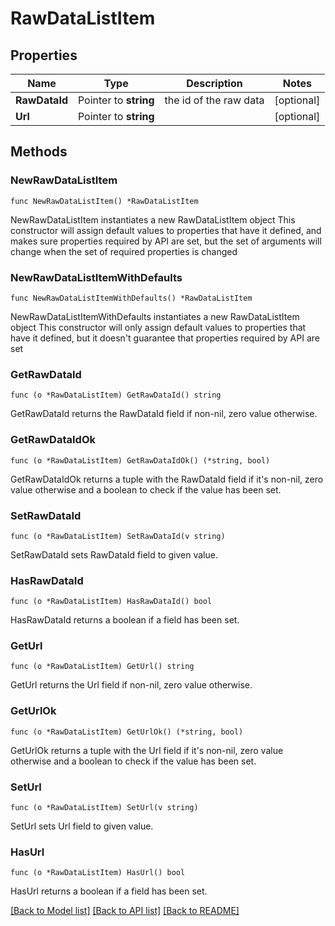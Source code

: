 # RawDataListItem

## Properties

Name | Type | Description | Notes
------------ | ------------- | ------------- | -------------
**RawDataId** | Pointer to **string** | the id of the raw data | [optional] 
**Url** | Pointer to **string** |  | [optional] 

## Methods

### NewRawDataListItem

`func NewRawDataListItem() *RawDataListItem`

NewRawDataListItem instantiates a new RawDataListItem object
This constructor will assign default values to properties that have it defined,
and makes sure properties required by API are set, but the set of arguments
will change when the set of required properties is changed

### NewRawDataListItemWithDefaults

`func NewRawDataListItemWithDefaults() *RawDataListItem`

NewRawDataListItemWithDefaults instantiates a new RawDataListItem object
This constructor will only assign default values to properties that have it defined,
but it doesn't guarantee that properties required by API are set

### GetRawDataId

`func (o *RawDataListItem) GetRawDataId() string`

GetRawDataId returns the RawDataId field if non-nil, zero value otherwise.

### GetRawDataIdOk

`func (o *RawDataListItem) GetRawDataIdOk() (*string, bool)`

GetRawDataIdOk returns a tuple with the RawDataId field if it's non-nil, zero value otherwise
and a boolean to check if the value has been set.

### SetRawDataId

`func (o *RawDataListItem) SetRawDataId(v string)`

SetRawDataId sets RawDataId field to given value.

### HasRawDataId

`func (o *RawDataListItem) HasRawDataId() bool`

HasRawDataId returns a boolean if a field has been set.

### GetUrl

`func (o *RawDataListItem) GetUrl() string`

GetUrl returns the Url field if non-nil, zero value otherwise.

### GetUrlOk

`func (o *RawDataListItem) GetUrlOk() (*string, bool)`

GetUrlOk returns a tuple with the Url field if it's non-nil, zero value otherwise
and a boolean to check if the value has been set.

### SetUrl

`func (o *RawDataListItem) SetUrl(v string)`

SetUrl sets Url field to given value.

### HasUrl

`func (o *RawDataListItem) HasUrl() bool`

HasUrl returns a boolean if a field has been set.


[[Back to Model list]](../README.md#documentation-for-models) [[Back to API list]](../README.md#documentation-for-api-endpoints) [[Back to README]](../README.md)


